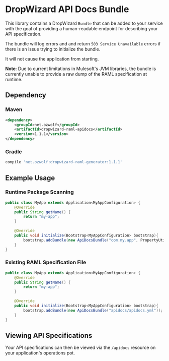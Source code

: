 # DropWizard API Docs Bundle

This library contains a DropWizard `Bundle` that can be added to your service with the goal of providing a human-readable endpoint for describing your API specification.

The bundle will log errors and and return `503 Service Unavailable` errors if there is an issue trying to initialize the bundle.

It will not cause the application from starting.

**Note**: Due to current limitations in Mulesoft's JVM libraries, the bundle is currently unable to provide a raw dump of the RAML specification at runtime.

## Dependency

### Maven

```xml
<dependency>
    <groupId>net.ozwolf</groupId>
    <artifactId>dropwizard-raml-apidocs</artifactId>
    <version>1.1.1</version>
</dependency>
```

### Gradle

```gradle
compile 'net.ozwolf:dropwizard-raml-generator:1.1.1'
```

## Example Usage

### Runtime Package Scanning

```java
public class MyApp extends Application<MyAppConfiguration> {
    @Override
    public String getName() {
        return "my-app";
    }
    
    @Override
    public void initialize(Bootstrap<MyAppConfiguration> bootstrap){
        bootstrap.addBundle(new ApiDocsBundle("com.my.app", PropertyUtils.getValueFrom("application.properties", "version")));
    }
}
```

### Existing RAML Specification File

```java
public class MyApp extends Application<MyAppConfiguration> {
    @Override
    public String getName() {
        return "my-app";
    }
    
    @Override
    public void initialize(Bootstrap<MyAppConfiguration> bootstrap){
        bootstrap.addBundle(new ApiDocsBundle("apidocs/apidocs.yml"));
    }
}
```

## Viewing API Specifications

Your API specifications can then be viewed via the `/apidocs` resource on your application's operations pot.